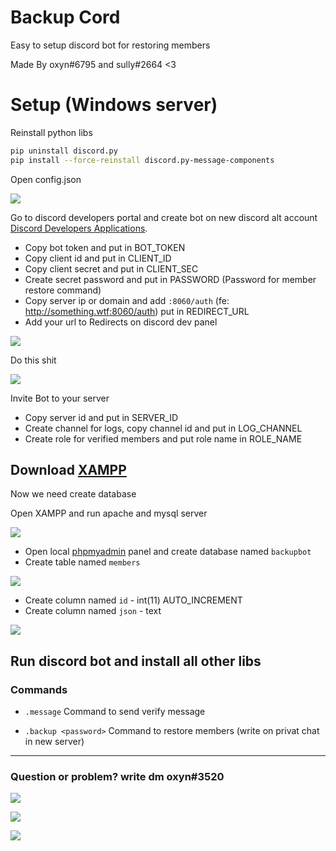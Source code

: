 # Backup Cord

Easy to setup discord bot for restoring members

Made By oxyn#6795 and sully#2664 <3

# Setup (Windows server)

 Reinstall python libs
```bash
pip uninstall discord.py
pip install --force-reinstall discord.py-message-components
```
 Open config.json
 
![](https://raw.githubusercontent.com/OxynDev/Backup-Cord/main/temp/config-1.png)

Go to discord developers portal and create bot on new discord alt account [Discord Developers Applications](https://discord.com/developers/applications).

- Copy bot token and put in BOT_TOKEN
- Copy client id and put in CLIENT_ID
- Copy client secret and put in CLIENT_SEC
- Create secret password and put in PASSWORD (Password for member restore command)
- Copy server ip or domain and add `:8060/auth` (fe: http://something.wtf:8060/auth) put in REDIRECT_URL
- Add your url to Redirects on discord dev panel

![](https://raw.githubusercontent.com/OxynDev/Backup-Cord/main/temp/discord-dev-2.png)


Do this shit

![](https://raw.githubusercontent.com/OxynDev/Backup-Cord/main/temp/discord-dev-1.png)

Invite Bot to your server

- Copy server id and put in SERVER_ID
- Create channel for logs, copy channel id and put in LOG_CHANNEL
- Create role for verified members and put role name in ROLE_NAME


Download [XAMPP](https://www.apachefriends.org/download.html)
 ---
 Now we need create database
 
Open XAMPP and run  apache and mysql server

![](https://raw.githubusercontent.com/OxynDev/Backup-Cord/main/temp/xampp-1.png)

- Open local [phpmyadmin](http://localhost/phpmyadmin) panel and create database named `backupbot`
- Create table named  `members`

![](https://raw.githubusercontent.com/OxynDev/Backup-Cord/main/temp/phpma-1.png)

- Create column named  `id` - int(11) AUTO_INCREMENT
- Create column named  `json` - text

![](https://raw.githubusercontent.com/OxynDev/Backup-Cord/main/temp/phpma-2.png)

Run discord bot and install all other libs
---
### Commands
- `.message`
 Command to send verify message

- `.backup <password>`
 Command to restore members (write on privat chat in new server)

---
### Question or problem? write dm oxyn#3520

![](https://raw.githubusercontent.com/OxynDev/Backup-Cord/main/temp/backup1.png)

![](https://raw.githubusercontent.com/OxynDev/Backup-Cord/main/temp/backup2.png)

![](https://raw.githubusercontent.com/OxynDev/Backup-Cord/main/temp/backup3.png)

